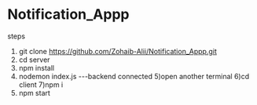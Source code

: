 # Notification_Appp
steps
1) git clone https://github.com/Zohaib-Alii/Notification_Appp.git 
2) cd server 
3) npm install 
4) nodemon index.js
---backend connected
5)open another terminal 
6)cd client 
7)npm i 
8) npm start 
